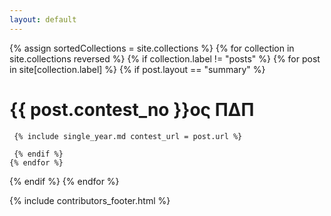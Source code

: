```yaml
---
layout: default
---
```


{% assign sortedCollections = site.collections %}
 {% for collection in site.collections reversed %} 
  {% if collection.label != "posts" %}
    {% for post in site[collection.label] %}
       {% if post.layout == "summary" %}

# {{ post.contest_no }}ος ΠΔΠ

     {% include single_year.md contest_url = post.url %}

     {% endif %}
    {% endfor %}
   {% endif %}
 {% endfor %}

<div id="footer_space"></div>
{% include contributors_footer.html %}
